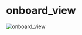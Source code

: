 # onboard_view

![onboard_view](https://user-images.githubusercontent.com/88250379/154329995-13ba43d0-9d95-46fd-9a85-4ed4e787f952.gif)

